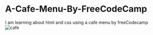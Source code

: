 # A-Cafe-Menu-By-FreeCodeCamp
I am learning about html and css using a cafe menu by freeCodecamp
![cafe](https://github.com/adrieleprimo/A-Cafe-Menu-By-FreeCodeCamp/assets/83988106/226eb84d-7ed2-478a-aefc-deb8b804a950)
